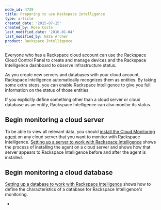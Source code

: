 ```yaml
---
node_id: 4739
title: Preparing to use Rackspace Intelligence
type: article
created_date: '2015-07-15'
created_by: Rose Coste
last_modified_date: '2016-01-04'
last_modified_by: Nate Archer
product: Rackspace Intelligence
---
```


Everyone who has a Rackspace cloud account can use the Rackspace Cloud
Control Panel to create and manage devices and the Rackspace
Intelligence dashboard to observe infrastructure status.

As you create new servers and databases with your cloud account,
Rackspace Intelligence automatically recognizes them as entities. By
taking some extra steps, you can enable Rackspace Intelligence to give
you full information on the status of those entities.

If you explicitly define something other than a cloud server or cloud
database as an entity, Rackspace Intelligence can also monitor its
status.

Begin monitoring a cloud server
-------------------------------

To be able to view all relevant data, you should [install the Cloud
Monitoring
agent](/how-to/install-and-configure-the-rackspace-monitoring-agent)
on any cloud server that you want to monitor with Rackspace
Intelligence. [Setting up a server to work with Rackspace
Intelligence](/how-to/set-up-a-server-to-work-with-rackspace-intelligence)
shows the process of installing the agent on a cloud server and shows
how that server appears to Rackspace Intelligence before and after the
agent is installed.

Begin monitoring a cloud database
---------------------------------

[Setting up a database to work with Rackspace
Intelligence](/how-to/setting-up-a-database-to-work-with-rackspace-intelligence)
shows how to define the characteristics of a database for Rackspace
Intelligence's monitoring.


-

